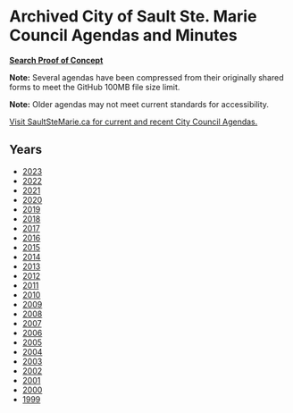# Archived City of Sault Ste. Marie Council Agendas and Minutes

**[Search Proof of Concept](https://cityssm.github.io/council-agendas/)**

**Note:**
Several agendas have been compressed from their originally shared forms to meet the GitHub 100MB file size limit.

**Note:**
Older agendas may not meet current standards for accessibility.

[Visit SaultSteMarie.ca for current and recent City Council Agendas.](https://saultstemarie.ca/City-Hall/City-Departments/City-Clerk/Council-Agendas-and-Minutes.aspx)

## Years

- [2023](https://github.com/cityssm/council-agendas-2023)
- [2022](https://github.com/cityssm/council-agendas-2022)
- [2021](https://github.com/cityssm/council-agendas-2021)
- [2020](https://github.com/cityssm/council-agendas-2020)
- [2019](https://github.com/cityssm/council-agendas-2019)
- [2018](https://github.com/cityssm/council-agendas-2018)
- [2017](https://github.com/cityssm/council-agendas-2017)
- [2016](https://github.com/cityssm/council-agendas-2016)
- [2015](https://github.com/cityssm/council-agendas-2015)
- [2014](https://github.com/cityssm/council-agendas-2014)
- [2013](https://github.com/cityssm/council-agendas-2013)
- [2012](https://github.com/cityssm/council-agendas-2012)
- [2011](https://github.com/cityssm/council-agendas-2011)
- [2010](https://github.com/cityssm/council-agendas-2010)
- [2009](https://github.com/cityssm/council-agendas-2009)
- [2008](https://github.com/cityssm/council-agendas-2008)
- [2007](https://github.com/cityssm/council-agendas-2007)
- [2006](https://github.com/cityssm/council-agendas-2006)
- [2005](https://github.com/cityssm/council-agendas-2005)
- [2004](https://github.com/cityssm/council-agendas-2004)
- [2003](https://github.com/cityssm/council-agendas-2003)
- [2002](https://github.com/cityssm/council-agendas-2002)
- [2001](https://github.com/cityssm/council-agendas-2001)
- [2000](https://github.com/cityssm/council-agendas-2000)
- [1999](https://github.com/cityssm/council-agendas-1999)
